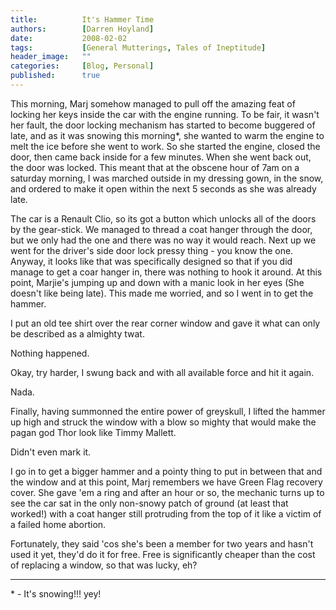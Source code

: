 ```yaml
---
title:          It's Hammer Time
authors:        [Darren Hoyland]
date:           2008-02-02
tags:           [General Mutterings, Tales of Ineptitude]
header_image:   ""
categories:     [Blog, Personal]
published:      true
---
```



This morning, Marj somehow managed to pull off the amazing feat of locking her keys inside the car with the engine running. To be fair, it wasn't her fault, the door locking mechanism has started to become buggered of late, and as it was snowing this morning*, she wanted to warm the engine to melt the ice before she went to work. So she started the engine, closed the door, then came back inside for a few minutes. When she went back out, the door was locked.
This meant that at the obscene hour of 7am on a saturday morning, I was marched outside in my dressing gown, in the snow, and ordered to make it open within the next 5 seconds as she was already late. 

The car is a Renault Clio, so its got a button which unlocks all of the doors by the gear-stick. We managed to thread a coat hanger through the door, but we only had the one and there was no way it would reach. Next up we went for the driver's side door lock pressy thing - you know the one. Anyway, it looks like that was specifically designed so that if you did manage to get a coar hanger in, there was nothing to hook it around. At this point, Marjie's jumping up and down with a manic look in her eyes (She doesn't like being late). This made me worried, and so I went in to get the hammer. 

I put an old tee shirt over the rear corner window and gave it what can only be described as a almighty twat. 

Nothing happened. 

Okay, try harder, I swung back and with all available force and hit it again. 

Nada. 

Finally, having summonned the entire power of greyskull, I lifted the hammer up high and struck the window with a blow so mighty that would make the pagan god Thor look like Timmy Mallett.

Didn't even mark it.

I go in to get a bigger hammer and a pointy thing to put in between that and the window and at this point, Marj remembers we have Green Flag recovery cover. She gave 'em a ring and after an hour or so, the mechanic turns up to see the car sat in the only non-snowy patch of ground (at least that worked!) with a coat hanger still protruding from the top of it like a victim of a failed home abortion.

Fortunately, they said 'cos she's been a member for two years and hasn't used it yet, they'd do it for free. Free is significantly cheaper than the cost of replacing a window, so that was lucky, eh?

---

\* - It's snowing!!! yey!

